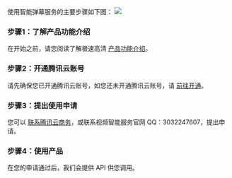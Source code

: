 使用智能弹幕服务的主要步骤如下图：
![](https://main.qcloudimg.com/raw/9f5fe40f28417ffeb0bd2ca21a72e7c9.svg)

### 步骤1：了解产品功能介绍

在开始之前，请您阅读了解极速高清 [产品功能介绍](https://cloud.tencent.com/product/tsc)。


### 步骤2：开通腾讯云账号

 请先确保您已开通腾讯云账号，如您还未开通腾讯云账号，请 [前往开通](https://cloud.tencent.com/register?&s_url=https%3A%2F%2Fcloud.tencent.com%2F)。


### 步骤3：提出使用申请

 您可以 [联系腾讯云商务](https://cloud.tencent.com/act/event/connect-service)，或联系视频智能服务官网 QQ：3032247607，提出申请。

### 步骤4：使用产品

在您的申请通过后，我们会提供 API 供您调用。



